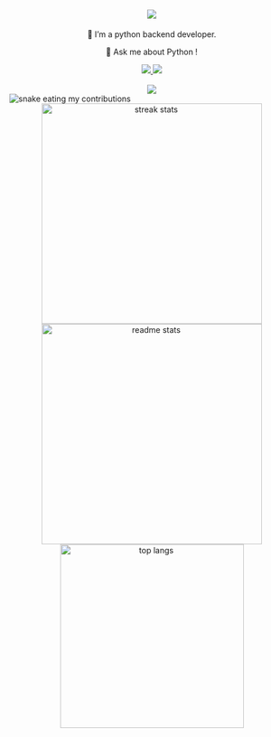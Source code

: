 <h1 align="center">
    <img src="https://readme-typing-svg.herokuapp.com/?font=Righteous&size=35&center=true&vCenter=true&width=500&height=70&duration=4000&lines=Hello!+👋;" />
</h1>
<div align="center">
 
 🔭 I’m a python backend developer.
 
 💬 Ask me about Python !
 
 </div>
 <div align="center"> 
  <a href="mailto:raadin.dev@gmail.com">
    <img src="https://img.shields.io/badge/Gmail-333333?style=for-the-badge&logo=gmail&logoColor=red" />
  </a>
  <a href="https://linkedin.com/in/radin dolati" target="_blank">
    <img src="https://img.shields.io/badge/LinkedIn-0077B5?style=for-the-badge&logo=linkedin&logoColor=white" target="_blank" />
  </a>
</div>
<br/>
<div align="center">
    <img src="https://skillicons.dev/icons?i=github,python,selenium,fastapi,postgres,vscode" /><br>
</div>
<img alt="snake eating my contributions" src="https://raw.githubusercontent.com/radini1/radini1/output/github-contribution-grid-snake.svg" />
<div align=center>
  <img width=390 src="https://streak-stats.demolab.com/?user=radini1&count_private=true&theme=react&border_radius=10" alt="streak stats"/>
  <img width=390 src="https://github-readme-stats-radini1.vercel.app/api?username=radini1&count_private=true&show_icons=true&theme=react&rank_icon=github&border_radius=10" alt="readme stats" />
  <br/>
  <img width=325 align="center" src="https://github-readme-stats-radini1.vercel.app/api/top-langs/?username=radini1&hide=HTML&langs_count=8&layout=compact&theme=react&border_radius=10&size_weight=0.5&count_weight=0.5&exclude_repo=github-readme-stats" alt="top langs" />
</div>




